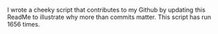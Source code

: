 I wrote a cheeky script that contributes to my Github by updating this ReadMe to illustrate why more than commits matter. This script has run 1656 times.